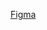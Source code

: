 

[Figma](https://www.figma.com/file/gsff2wd4kbayw6T0YkNs20/Toster-Media-%7C-front-end-test?type=design&node-id=0-1&mode=design&t=TFMcebQO09LIvjpz-0)
